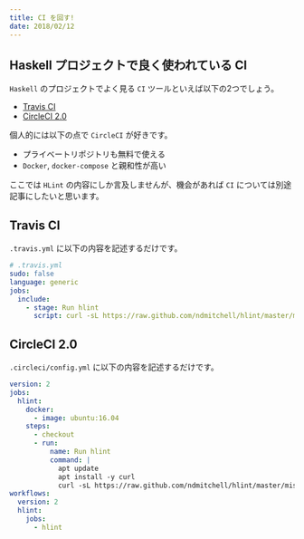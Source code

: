 ```yaml
---
title: CI を回す!
date: 2018/02/12
---
```


## Haskell プロジェクトで良く使われている CI

`Haskell` のプロジェクトでよく見る `CI` ツールといえば以下の2つでしょう。

- [Travis CI](https://travis-ci.org/)
- [CircleCI 2.0](https://circleci.com/)

個人的には以下の点で `CircleCI` が好きです。

- プライベートリポジトリも無料で使える
- `Docker`, `docker-compose` と親和性が高い

ここでは `HLint` の内容にしか言及しませんが、機会があれば `CI` については別途記事にしたいと思います。

## Travis CI

`.travis.yml` に以下の内容を記述するだけです。

```yaml
# .travis.yml
sudo: false
language: generic
jobs:
  include:
    - stage: Run hlint
      script: curl -sL https://raw.github.com/ndmitchell/hlint/master/misc/travis.sh | sh -s .
```

## CircleCI 2.0

`.circleci/config.yml` に以下の内容を記述するだけです。

```yaml
version: 2
jobs:
  hlint:
    docker:
      - image: ubuntu:16.04
    steps:
      - checkout
      - run:
          name: Run hlint
          command: |
            apt update
            apt install -y curl
            curl -sL https://raw.github.com/ndmitchell/hlint/master/misc/travis.sh | sh -s .
workflows:
  version: 2
  hlint:
    jobs:
      - hlint
```